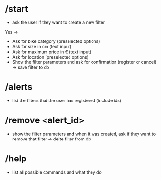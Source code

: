 # /start

-   ask the user if they want to create a new filter

Yes ->

-   Ask for bike category (preselected options)
-   Ask for size in cm (text input)
-   Ask for maximum price in € (text input)
-   Ask for location (preselected options)
-   Show the filter parameters and ask for confirmation (register or cancel)
    -> save filter to db

# /alerts

-   list the filters that the user has registered (include ids)

# /remove <alert_id>

-   show the filter parameters and when it was created, ask if they want to remove that filter
    -> delte filter from db

# /help

-   list all possible commands and what they do
